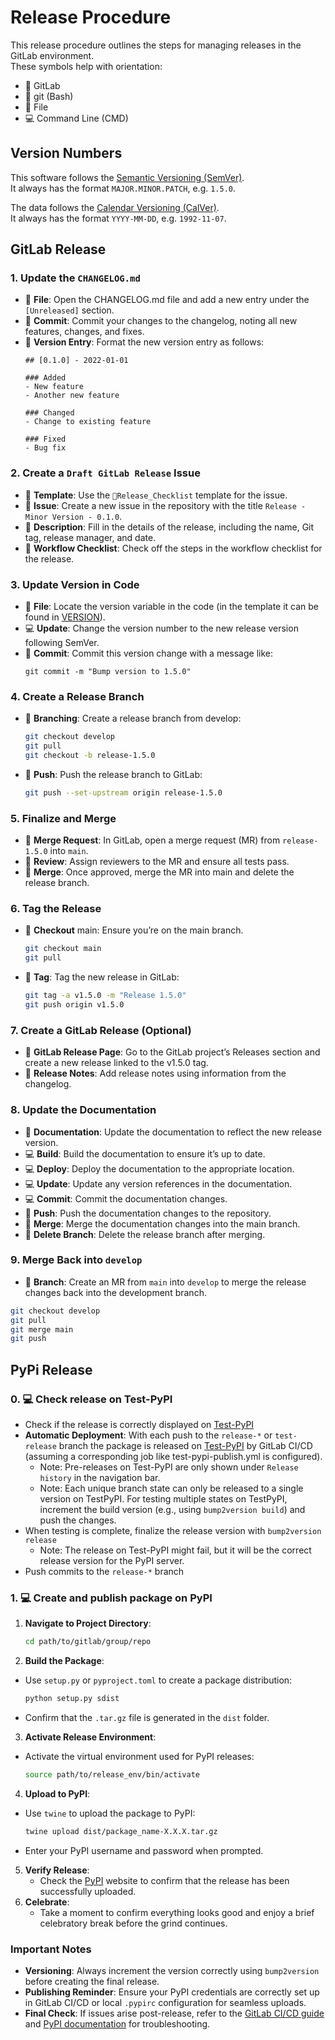 # Release Procedure

This release procedure outlines the steps for managing releases in the GitLab environment.<br>
These symbols help with orientation:
- 🐙 GitLab
- 💠 git (Bash)
- 📝 File
- 💻 Command Line (CMD)


## Version Numbers

This software follows the [Semantic Versioning (SemVer)](https://semver.org/).<br>
It always has the format `MAJOR.MINOR.PATCH`, e.g. `1.5.0`.

The data follows the [Calendar Versioning (CalVer)](https://calver.org/).<br>
It always has the format `YYYY-MM-DD`, e.g. `1992-11-07`.


## GitLab Release

### 1. Update the `CHANGELOG.md`
- 📝 **File**: Open the CHANGELOG.md file and add a new entry under the `[Unreleased]` section.
- 💠 **Commit**: Commit your changes to the changelog, noting all new features, changes, and fixes.
- 📝 **Version Entry**: Format the new version entry as follows:
    ```
    ## [0.1.0] - 2022-01-01
  
    ### Added
    - New feature
    - Another new feature
  
    ### Changed
    - Change to existing feature
  
    ### Fixed
    - Bug fix
    ```
  
### 2. Create a `Draft GitLab Release` Issue
- 🐙 **Template**: Use the `📝Release_Checklist` template for the issue.
- 🐙 **Issue**: Create a new issue in the repository with the title `Release - Minor Version - 0.1.0`.
- 🐙 **Description**: Fill in the details of the release, including the name, Git tag, release manager, and date.
- 🐙 **Workflow Checklist**: Check off the steps in the workflow checklist for the release.
  
### 3. Update Version in Code
- 📝 **File**: Locate the version variable in the code (in the template it can be found in [VERSION](VERSION)).
- 💻 **Update**: Change the version number to the new release version following SemVer.
- 💠 **Commit**: Commit this version change with a message like:
    ```
    git commit -m "Bump version to 1.5.0"
    ```

### 4. Create a Release Branch
- 💠 **Branching**: Create a release branch from develop:
    ```bash
    git checkout develop
    git pull
    git checkout -b release-1.5.0
    ```
- 💠 **Push**: Push the release branch to GitLab:
    ```bash
    git push --set-upstream origin release-1.5.0
    ```
  
### 5. Finalize and Merge
- 🐙 **Merge Request**: In GitLab, open a merge request (MR) from `release-1.5.0` into `main`.
- 🐙 **Review**: Assign reviewers to the MR and ensure all tests pass.
- 🐙 **Merge**: Once approved, merge the MR into main and delete the release branch.

### 6. Tag the Release
- 💠 **Checkout** main: Ensure you’re on the main branch.
    ```bash
    git checkout main
    git pull
    ```
- 💠 **Tag**: Tag the new release in GitLab:
    ```bash
    git tag -a v1.5.0 -m "Release 1.5.0"
    git push origin v1.5.0
    ```
  
### 7. Create a GitLab Release (Optional)
- 🐙 **GitLab Release Page**: Go to the GitLab project’s Releases section and create a new release linked to the v1.5.0 tag.
- 📝 **Release Notes**: Add release notes using information from the changelog.

### 8. Update the Documentation
- 📝 **Documentation**: Update the documentation to reflect the new release version.
- 💻 **Build**: Build the documentation to ensure it’s up to date.
- 💻 **Deploy**: Deploy the documentation to the appropriate location.
- 💻 **Update**: Update any version references in the documentation.
- 💻 **Commit**: Commit the documentation changes.
- 💠 **Push**: Push the documentation changes to the repository.
- 🐙 **Merge**: Merge the documentation changes into the main branch.
- 🐙 **Delete Branch**: Delete the release branch after merging.

### 9. Merge Back into `develop`
- 💠 **Branch**: Create an MR from `main` into `develop` to merge the release changes back into the development branch.
```bash
git checkout develop
git pull
git merge main
git push
```

## PyPi Release

### 0. 💻 Check release on Test-PyPI
- Check if the release is correctly displayed on [Test-PyPI](https://test.pypi.org/)
- **Automatic Deployment**: With each push to the `release-*` or `test-release` branch the package is released on [Test-PyPI](https://test.pypi.org/) by GitLab CI/CD (assuming a corresponding job like test-pypi-publish.yml is configured).
  - Note: Pre-releases on Test-PyPI are only shown under `Release history` in the navigation bar.
  - Note: Each unique branch state can only be released to a single version on TestPyPI. For testing multiple states on TestPyPI, increment the build version (e.g., using `bump2version build`) and push the changes.
- When testing is complete, finalize the release version with `bump2version release`
  - Note: The release on Test-PyPI might fail, but it will be the correct release version for the PyPI server.
- Push commits to the `release-*` branch

### 1. 💻 Create and publish package on PyPI
1. **Navigate to Project Directory**:
    ```bash
    cd path/to/gitlab/group/repo
    ```
2. **Build the Package**:
  - Use `setup.py` or `pyproject.toml` to create a package distribution:
    ```bash
    python setup.py sdist
    ```
  - Confirm that the `.tar.gz` file is generated in the `dist` folder.
3. **Activate Release Environment**:
  - Activate the virtual environment used for PyPI releases:
    ```bash
    source path/to/release_env/bin/activate
    ```
4. **Upload to PyPI**:
  - Use `twine` to upload the package to PyPI:
    ```bash
    twine upload dist/package_name-X.X.X.tar.gz
    ```
  - Enter your PyPI username and password when prompted.
5. **Verify Release**:
    - Check the [PyPI](https://pypi.org/) website to confirm that the release has been successfully uploaded.
6. **Celebrate**:
    - Take a moment to confirm everything looks good and enjoy a brief celebratory break before the grind continues.

### Important Notes
- **Versioning**: Always increment the version correctly using `bump2version` before creating the final release.
- **Publishing Reminder**: Ensure your PyPI credentials are correctly set up in GitLab CI/CD or local `.pypirc` configuration for seamless uploads.
- **Final Check**: If issues arise post-release, refer to the [GitLab CI/CD guide](https://docs.gitlab.com/ee/development/cicd/) and [PyPI documentation](https://packaging.python.org/en/latest/) for troubleshooting.

